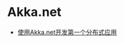 # Akka.net

- [使用Akka.net开发第一个分布式应用](https://www.cnblogs.com/richieyang/p/4945905.html "使用Akka.net开发第一个分布式应用")
